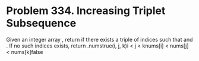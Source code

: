 # Problem 334. Increasing Triplet Subsequence
Given an integer array , return if there exists a triple of indices such that and .
If no such indices exists, return .numstrue(i, j, k)i < j < knums[i] < nums[j] < nums[k]false


